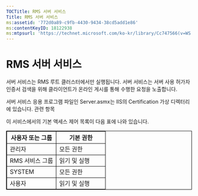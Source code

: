 ```yaml
---
TOCTitle: RMS 서버 서비스
Title: RMS 서버 서비스
ms:assetid: '772d0a89-c9fb-4430-9434-38cd5add1e86'
ms:contentKeyID: 18122938
ms:mtpsurl: 'https://technet.microsoft.com/ko-kr/library/Cc747566(v=WS.10)'
---
```


RMS 서버 서비스
===============

서버 서비스는 RMS 루트 클러스터에서만 실행됩니다. 서버 서비스는 서버 사용 허가자 인증서 검색을 위해 클라이언트가 온라인 게시를 통해 수행한 요청을 노출합니다.

서버 서비스 응용 프로그램 파일인 Server.asmx는 IIS의 Certification 가상 디렉터리에 있습니다. 관련 항목

이 서비스에서의 기본 액세스 제어 목록이 다음 표에 나와 있습니다.

<p> </p>
<table style="border:1px solid black;">
<colgroup>
<col width="50%" />
<col width="50%" />
</colgroup>
<thead>
<tr class="header">
<th style="border:1px solid black;" >사용자 또는 그룹</th>
<th style="border:1px solid black;" >기본 권한</th>
</tr>
</thead>
<tbody>
<tr class="odd">
<td style="border:1px solid black;">관리자</td>
<td style="border:1px solid black;">모든 권한</td>
</tr>
<tr class="even">
<td style="border:1px solid black;">RMS 서비스 그룹</td>
<td style="border:1px solid black;">읽기 및 실행</td>
</tr>
<tr class="odd">
<td style="border:1px solid black;">SYSTEM</td>
<td style="border:1px solid black;">모든 권한</td>
</tr>
<tr class="even">
<td style="border:1px solid black;">사용자</td>
<td style="border:1px solid black;">읽기 및 실행</td>
</tr>
</tbody>
</table>
